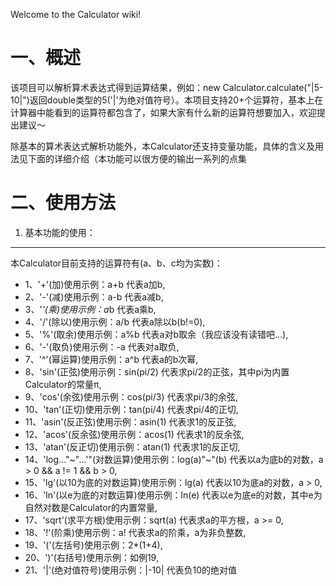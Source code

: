Welcome to the Calculator wiki!

一、概述
=
该项目可以解析算术表达式得到运算结果，例如：new Calculator.calculate("|5-10|")返回double类型的5('|'为绝对值符号）。本项目支持20+个运算符，基本上在计算器中能看到的运算符都包含了，如果大家有什么新的运算符想要加入，欢迎提出建议～

除基本的算术表达式解析功能外，本Calculator还支持变量功能，具体的含义及用法见下面的详细介绍（本功能可以很方便的输出一系列的点集

二、使用方法
=
1. 基本功能的使用：
-----

本Calculator目前支持的运算符有(a、b、c均为实数)：

- 1、'+'(加)使用示例：a+b 代表a加b,
- 2、'-'(减)使用示例：a-b 代表a减b,
- 3、'*'(乘)使用示例：a*b 代表a乘b,
- 4、'/'(除以)使用示例：a/b 代表a除以b(b!=0),
- 5、'%'(取余)使用示例：a%b 代表a对b取余（我应该没有读错吧...),
- 6、'-'(取负)使用示例：-a 代表对a取负,
- 7、'^'(幂运算)使用示例：a^b 代表a的b次幂, 
- 8、'sin'(正弦)使用示例：sin(pi/2) 代表求pi/2的正弦，其中pi为内置Calculator的常量π, 
- 9、'cos'(余弦)使用示例：cos(pi/3) 代表求pi/3的余弦, 
- 10、'tan'(正切)使用示例：tan(pi/4) 代表求pi/4的正切,
- 11、'asin'(反正弦)使用示例：asin(1) 代表求1的反正弦, 
- 12、'acos'(反余弦)使用示例：acos(1) 代表求1的反余弦, 
- 13、'atan'(反正切)使用示例：atan(1) 代表求1的反正切, 
- 14、'log..."\~"...'"(对数运算)使用示例：log(a)"\~"(b) 代表以a为底b的对数，a > 0 && a != 1 && b > 0, 
- 15、'lg'(以10为底的对数运算)使用示例：lg(a) 代表以10为底a的对数，a > 0, 
- 16、'ln'(以e为底的对数运算)使用示例：ln(e) 代表以e为底e的对数，其中e为自然对数是Calculator的内置常量, 
- 17、'sqrt'(求平方根)使用示例：sqrt(a) 代表求a的平方根，a >= 0, 
- 18、'!'(阶乘)使用示例：a! 代表求a的阶乘，a为非负整数, 
- 19、'('(左括号)使用示例：2*(1+4), 
- 20、')'(右括号)使用示例：如例19, 
- 21、'|'(绝对值符号)使用示例：|-10| 代表负10的绝对值
